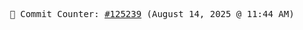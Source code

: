 <p align="center">
    <samp>
        📮 Commit Counter: <a href="https://github.com/Javascript-void0/Javascript-void0/commits/main">#125239</a> (August 14, 2025 @ 11:44 AM)
    </samp>
</p>
